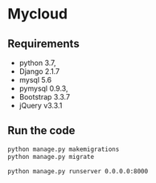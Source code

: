 # Mycloud

## Requirements
- python 3.7,
- Django 2.1.7
- mysql 5.6
- pymysql 0.9.3,
- Bootstrap 3.3.7
- jQuery v3.3.1

## Run the code

```sh
python manage.py makemigrations  
python manage.py migrate  
```

```sh
python manage.py runserver 0.0.0.0:8000  
```

















